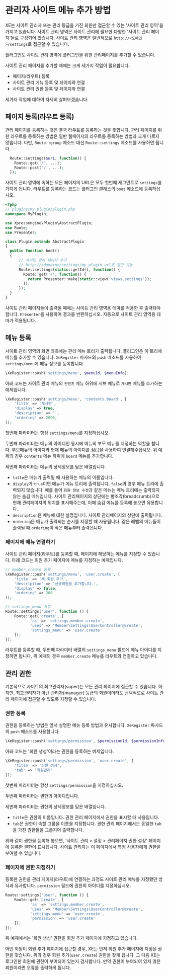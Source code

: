 # 관리자 사이트 메뉴 추가 방법

XE는 사이트 관리자 또는 관리 등급을 가진 회원만 접근할 수 있는 '사이트 관리 영역'을 가지고 있습니다. 사이트 관리 영역은 사이트 관리에 필요한 다양한 '사이트 관리 페이지'들로 구성되어 있습니다. 사이트 관리 영역은 일반적으로 `http://<도메인>/settings`로 접근할 수 있습니다.

플러그인도 사이트 관리 영역에 플러그인을 위한 관리페이지를 추가할 수 있습니다.

사이트 관리 페이지를 추가할 때에는 크게 세가지 작업이 필요합니다.

* 페이지\(라우트\) 등록
* 사이트 관리 메뉴 등록 및 페이지와 연결
* 사이트 관리 권한 등록 및 페이지와 연결

세가지 작업에 대하여 자세히 살펴보겠습니다.

## 페이지 등록\(라우트 등록\)

관리 페이지를 등록하는 것은 결국 라우트를 등록하는 것을 뜻합니다. 관리 페이지를 위한 라우트를 등록하는 방법은 일반 웹페이지의 라우트를 등록하는 방법과 크게 다르지 않습니다. 다만, `Route::group` 메소드 대신 `Route::settings` 메소드를 사용하면 됩니다.

```php
  Route::settings($uri, function() {
    Route::get('/', ...);
    Route::post('/', ...);
  });
```

사이트 관리 영역에 속하는 모든 페이지의 URL은 모두 첫번째 세그먼트로 `settings`를 가지게 됩니다. 라우트를 등록하는 코드는 플러그인 클래스의 `boot` 메소드에 등록하십시오.

```php
<?php
// plugins/my_plugin/plugin.php
namespace MyPlugin;

use Xpressengine\Plugin\AbstractPlugin;
use Route;
use Presenter;

class Plugin extends AbstractPlugin
{
  public function boot()
  {
      // 사이트 관리 페이지 추가
      // http://<domain>/settings/my_plugin url로 접근 가능
      Route::settings(static::getId(), function() {
        Route::get('/', function() {
          return Presenter::make(static::view('views.settings'));
        });
      });
  }
}
```

사이트 관리 페이지들이 출력될 때에는 사이트 관리 영역용 테마를 적용한 후 출력돼야 합니다. `Presenter`를 사용하여 결과를 반환하십시오. 자동으로 사이트 관리 영역용 테마가 적용됩니다.

## 메뉴 등록

사이트 관리 영역의 화면 좌측에는 관리 메뉴 트리가 출력됩니다. 플러그인은 이 트리에 메뉴를 추가할 수 있습니다. `XeRegister` 파사드의 `push` 메소드를 사용하여 `settings/menu`에 메뉴 정보를 등록합니다.

```php
\XeRegister::push('settings/menu', $menuId, $menuInfo);
```

아래 코드는 사이트 관리 메뉴의 `컨텐츠` 메뉴 하위에 서브 메뉴로 `게시판` 메뉴를 추가하는 예제입니다.

```php
\XeRegister::push('settings/menu', 'contents.board', [
    'title' => '게시판',
    'display' => true,
    'description' => '',
    'ordering' => 2000,
]);
```

첫번째 파라미터는 항상 `settings/menu`를 지정하십시오.

두번째 파라미터는 메뉴의 아이디인 동시에 메뉴의 부모 메뉴를 지정하는 역할을 합니다. 부모메뉴의 아이디와 현재 메뉴의 아이디를 점\(.\)을 사용하여 연결해주십시오. 위 예제의 경우 `contents` 메뉴 하위에 `board` 메뉴를 추가합니다.

세번째 파라미터는 메뉴의 상세정보를 담은 배열입니다.

* `title`은 메뉴가 출력될 때 사용하는 메뉴의 이름입니다.
* `display`가 `true`이면 메뉴가 메뉴 트리에 출력됩니다. `false`의 경우 메뉴 트리에 출력되지 않습니다. 예를 들어 `회원 정보 수정`과 같은 메뉴는 메뉴 트리에는 출력되지 않는 숨김 메뉴입니다. 사이트 관리페이지의 상단에는 빵조각\(breadcrumb\)으로 현재 관리페이지의 위치를 표시해주는데, 이때 숨김 메뉴를 등록해 놓으면 유용합니다.
* `description`은 메뉴에 대한 설명입니다. 사이트 관리페이지의 상단에 출력됩니다.
* `ordering`은 메뉴가 출력되는 순서를 지정할 때 사용됩니다. 같은 레벨의 메뉴들이 출력될 때 `ordering`이 작은 메뉴부터 출력됩니다.

### 페이지에 메뉴 연결하기

사이트 관리 페이지\(라우트\)를 등록할 때, 페이지에 해당하는 메뉴를 지정할 수 있습니다. 아래 코드는 회원 추가 페이지에 메뉴를 지정하는 예제입니다.

```php
// member.create 등록
\XeRegister::push('settings/menu', 'user.create', [
    'title' => '새 회원 추가',
    'description' => '신규회원을 추가합니다.',
    'display' => false,
    'ordering' => 200
]);
```

```php
// settings_menu 지정
Route::settings('user', function () {
    Route::get('create', [
           'as' => 'settings.member.create',
           'uses' => 'Member\Settings\UserController@create',
           'settings_menu' => 'user.create'
    ]);
});
```

라우트를 등록할 때, 두번째 파라미터 배열의 `settings_menu` 필드에 메뉴 아이디를 지정하면 됩니다. 위 예제의 경우 `member.create` 메뉴를 라우트와 연결하고 있습니다.

## 관리 권한

기본적으로 사이트의 최고관리자\(super\)는 모든 관리 페이지에 접근할 수 있습니다. 하지만, 최고관리자가 아닌 관리자\(manager\) 등급의 회원이더라도 선택적으로 사이트 관리 페이지에 접근할 수 있도록 지정할 수 있습니다.

### 권한 등록

권한을 등록하는 방법은 앞서 설명한 메뉴 등록 방법과 유사합니다. `XeRegister` 파사드의 `push` 메소드를 사용합니다.

```php
\XeRegister::push('settings/permission', $permissionId, $permissionInfo);
```

아래 코드는 '회원 생성'이라는 권한을 등록하는 예제입니다.

```php
\XeRegister::push('settings/permission', 'user.create', [
    'title' => '회원 생성',
    'tab' => '회원관리'
]);
```

첫번째 파라미터는 항상 `settings/permission`을 지정하십시오.

두번째 파라미터는 권한의 아이디입니다.

세번째 파라미터는 권한의 상세정보를 담은 배열입니다.

* `title`은 권한의 이름입니다. 권한 관리 페이지에서 권한을 표시할 때 사용됩니다.
* `tab`은 권한이 속할 그룹을 이름을 지정합니다. 권한 관리 페이지에서는 동일한 `tab`을 가진 권한들을 그룹지어 출력합니다.

위와 같이 권한을 등록해 놓으면, '사이트 관리 &gt; 설정 &gt; 관리페이지 권한 설정' 페이지에 등록한 권한이 표시됩니다. 사이트 관리자는 이 페이지에서 특정 사용자에게 권한을 부여할 수 있습니다.

### 페이지에 권한 지정하기

등록한 권한을 관리 페이지\(라우트\)에 연결하는 과정도 사이트 관리 메뉴를 지정했던 방식과 유사합니다. `permission` 필드에 권한의 아이디를 지정하십시오.

```php
Route::settings('user', function () {
    Route::get('create', [
           'as' => 'settings.member.create',
           'uses' => 'Member\Settings\UserController@create',
           'settings_menu' => 'user.create',
           'permission' => 'user.create'
    ]);
});
```

위 예제에서는 '회원 생성' 권한을 회원 추가 페이지에 지정하고 있습니다.

어떤 회원이 회원 추가 페이지에 접근할 경우, XE는 먼저 회원 추가 페이지에 지정된 권한을 찾습니다. 위의 경우 회원 추가\(`user.create`\) 권한을 찾게 됩니다. 그 다음 XE는 로그인한 회원에 권한이 부여되어 있는지 검사합니다. 만약 권한이 부여되어 있지 않은 회원이라면 오류를 출력하게 됩니다.

